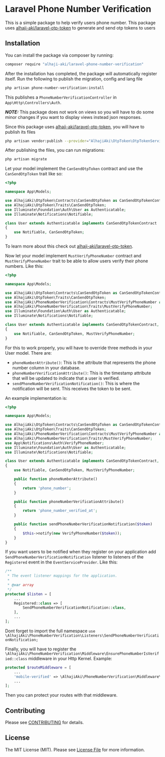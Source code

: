 # Laravel Phone Number Verification

This is a simple package to help verify users phone number. This package uses [alhaji-aki/laravel-otp-token](https://github.com/alhaji-aki/laravel-otp-token) to generate and send otp tokens to users

## Installation

You can install the package via composer by running:

```bash
composer require "alhaji-aki/laravel-phone-number-verification"
```

After the installation has completed, the package will automatically register itself.
Run the following to publish the migration, config and lang file

```bash
php artisan phone-number-verification:install
```

This publishes a `PhoneNumberVerificationController` in `App\Http\Controllers\Auth`.

**_NOTE:_** This package does not work on views so you will have to do some minor changes if you want to display views instead json responses.

Since this package uses [alhaji-aki/laravel-otp-token](https://github.com/alhaji-aki/laravel-otp-token), you will have to publish its files

```bash
php artisan vendor:publish --provider="AlhajiAki\OtpToken\OtpTokenServiceProvider"
```

After publishing the files, you can run migrations:

```bash
php artisan migrate
```

Let your model implement the `CanSendOtpToken` contract and use the `CanSendOtpToken` trait like so:

```php
<?php

namespace App\Models;

use AlhajiAki\OtpToken\Contracts\CanSendOtpToken as CanSendOtpTokenContract;
use AlhajiAki\OtpToken\Traits\CanSendOtpToken;
use Illuminate\Foundation\Auth\User as Authenticatable;
use Illuminate\Notifications\Notifiable;

class User extends Authenticatable implements CanSendOtpTokenContract
{
    use Notifiable, CanSendOtpToken;
}
```

To learn more about this check out [alhaji-aki/laravel-otp-token](https://github.com/alhaji-aki/laravel-otp-token).

Now let your model implement `MustVerifyPhoneNumber` contract and `MustVerifyPhoneNumber` trait to be able to allow users verify their phone numbers. Like this:

```php
<?php

namespace App\Models;

use AlhajiAki\OtpToken\Contracts\CanSendOtpToken as CanSendOtpTokenContract;
use AlhajiAki\OtpToken\Traits\CanSendOtpToken;
use AlhajiAki\PhoneNumberVerification\Contracts\MustVerifyPhoneNumber as MustVerifyPhoneNumberContract;
use AlhajiAki\PhoneNumberVerification\Traits\MustVerifyPhoneNumber;
use Illuminate\Foundation\Auth\User as Authenticatable;
use Illuminate\Notifications\Notifiable;

class User extends Authenticatable implements CanSendOtpTokenContract, MustVerifyPhoneNumberContract
{
    use Notifiable, CanSendOtpToken, MustVerifyPhoneNumber;
}
```

For this to work properly, you will have to override three methods in your User model. There are:

-   `phoneNumberAttribute()`: This is the attribute that represents the phone number column in your database.
-   `phoneNumberVerificationAttribute()`: This is the timestamp attribute that will be updated to indicate that a user is verified.
-   `sendPhoneNumberVerificationNotification()`: This is where the notification will be sent. This receives the token to be sent.

An example implementation is:

```php
<?php

namespace App\Models;

use AlhajiAki\OtpToken\Contracts\CanSendOtpToken as CanSendOtpTokenContract;
use AlhajiAki\OtpToken\Traits\CanSendOtpToken;
use AlhajiAki\PhoneNumberVerification\Contracts\MustVerifyPhoneNumber as MustVerifyPhoneNumberContract;
use AlhajiAki\PhoneNumberVerification\Traits\MustVerifyPhoneNumber;
use App\Notifications\Auth\VerifyPhoneNumber;
use Illuminate\Foundation\Auth\User as Authenticatable;
use Illuminate\Notifications\Notifiable;

class User extends Authenticatable implements CanSendOtpTokenContract, MustVerifyPhoneNumberContract
{
    use Notifiable, CanSendOtpToken, MustVerifyPhoneNumber;

    public function phoneNumberAttribute()
    {
        return 'phone_number';
    }

    public function phoneNumberVerificationAttribute()
    {
        return 'phone_number_verified_at';
    }

    public function sendPhoneNumberVerificationNotification($token)
    {
        $this->notify(new VerifyPhoneNumber($token));
    }
}
```

If you want users to be notified when they register on your application add `SendPhoneNumberVerificationNotification` listener to listeners of the `Registered` event in the `EventServiceProvider`. Like this:

```php
/**
 * The event listener mappings for the application.
 *
 * @var array
 */
protected $listen = [
    ...
    Registered::class => [
        SendPhoneNumberVerificationNotification::class,
    ],
    ...
];
```

Dont forget to import the full namespace `use \AlhajiAki\PhoneNumberVerification\Listeners\SendPhoneNumberVerificationNotification;`

Finally, you will have to register the `\AlhajiAki\PhoneNumberVerification\Middleware\EnsurePhoneNumberIsVerified::class` middleware in your Http Kernel. Example:

```php
protected $routeMiddleware = [
    ...
    'mobile-verified' => \AlhajiAki\PhoneNumberVerification\Middleware\EnsurePhoneNumberIsVerified::class,
    ...
];
```

Then you can protect your routes with that middleware.

## Contributing

Please see [CONTRIBUTING](CONTRIBUTING.md) for details.

## License

The MIT License (MIT). Please see [License File](LICENSE.md) for more information.
